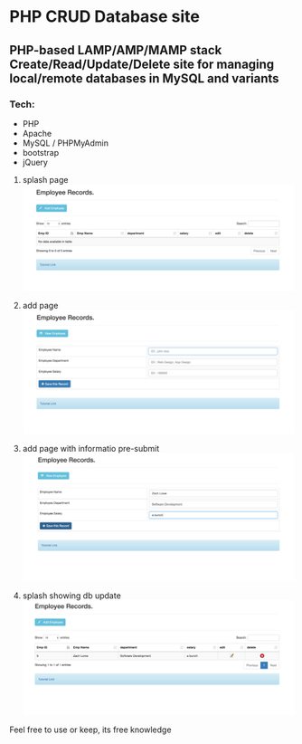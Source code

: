 # PHP CRUD Database site
## PHP-based LAMP/AMP/MAMP stack Create/Read/Update/Delete site for managing local/remote databases in MySQL and variants

### Tech:
* PHP
* Apache
* MySQL / PHPMyAdmin
* bootstrap
* jQuery

1. splash page
![splash](/ReadmeImages/splash.png/ "splash")

1. add page
![add](/ReadmeImages/1.png/ "add")

1. add page with informatio pre-submit
![adding](/ReadmeImages/2.png/ "adding")

1. splash showing db update
![updated](/ReadmeImages/3.png/ "updated")

Feel free to use or keep, its free knowledge
